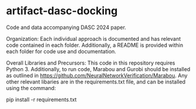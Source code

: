 # artifact-dasc-docking
Code and data accompanying DASC 2024 paper.

Organization:
Each individual approach is documented and has relevant code contained in each folder. Additionally, a README is provided within each folder for code use and documentation.

Overall Libraries and Precursors:
This code in this repository requires Python 3. Additionally, to run code, Marabou and Gurobi should be installed as outlined in https://github.com/NeuralNetworkVerification/Marabou. Any other relevant libaries are in the requirements.txt file, and can be installed using the command: 

pip install -r requirements.txt
